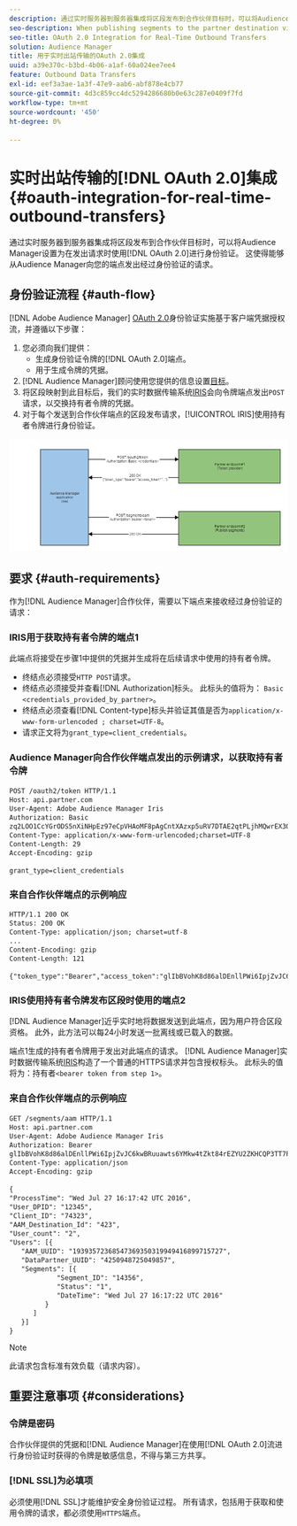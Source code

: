 ```yaml
---
description: 通过实时服务器到服务器集成将区段发布到合作伙伴目标时，可以将Audience Manager设置为在发出请求时使用OAuth 2.0进行身份验证。 这使得能够从Audience Manager向您的端点发出经过身份验证的请求。
seo-description: When publishing segments to the partner destination via a realtime server-to-server integration, Audience Manager can be set up to authenticate using OAuth 2.0 when making the requests. This presents the ability to issue authenticated requests from Audience Manager to your endpoint.
seo-title: OAuth 2.0 Integration for Real-Time Outbound Transfers
solution: Audience Manager
title: 用于实时出站传输的OAuth 2.0集成
uuid: a39e370c-b3bd-4b06-a1af-60a024ee7ee4
feature: Outbound Data Transfers
exl-id: eef3a3ae-1a3f-47e9-aab6-abf878e4cb77
source-git-commit: 4d3c859cc4dc5294286680b0e63c287e0409f7fd
workflow-type: tm+mt
source-wordcount: '450'
ht-degree: 0%

---
```


# 实时出站传输的[!DNL OAuth 2.0]集成{#oauth-integration-for-real-time-outbound-transfers}

通过实时服务器到服务器集成将区段发布到合作伙伴目标时，可以将Audience Manager设置为在发出请求时使用[!DNL OAuth 2.0]进行身份验证。 这使得能够从Audience Manager向您的端点发出经过身份验证的请求。

## 身份验证流程 {#auth-flow}

[!DNL Adobe Audience Manager] [OAuth 2.0](https://tools.ietf.org/html/rfc6749#section-4.4)身份验证实施基于客户端凭据授权流，并遵循以下步骤：

1. 您必须向我们提供：
   * 生成身份验证令牌的[!DNL OAuth 2.0]端点。
   * 用于生成令牌的凭据。
1. [!DNL Audience Manager]顾问使用您提供的信息设置[目标](../../../features/destinations/destinations.md)。
1. 将区段映射到此目标后，我们的实时数据传输系统[IRIS](../../../reference/system-components/components-data-action.md#iris)会向令牌端点发出`POST`请求，以交换持有者令牌的凭据。
1. 对于每个发送到合作伙伴端点的区段发布请求，[!UICONTROL IRIS]使用持有者令牌进行身份验证。

![](assets/oauth2-iris.png)

## 要求 {#auth-requirements}

作为[!DNL Audience Manager]合作伙伴，需要以下端点来接收经过身份验证的请求：

### IRIS用于获取持有者令牌的端点1

此端点将接受在步骤1中提供的凭据并生成将在后续请求中使用的持有者令牌。

* 终结点必须接受`HTTP POST`请求。
* 终结点必须接受并查看[!DNL Authorization]标头。 此标头的值将为： `Basic <credentials_provided_by_partner>`。
* 终结点必须查看[!DNL Content-type]标头并验证其值是否为`application/x-www-form-urlencoded ; charset=UTF-8`。
* 请求正文将为`grant_type=client_credentials`。

### Audience Manager向合作伙伴端点发出的示例请求，以获取持有者令牌

```
POST /oauth2/token HTTP/1.1
Host: api.partner.com
User-Agent: Adobe Audience Manager Iris
Authorization: Basic zq2LOO1CcYGrODS5nXiNHpEz97eCpVHAoMF8pAgCntXAzxp5uRV7DTAE2qtPLjhMQwrEX3O6MHV4S
Content-Type: application/x-www-form-urlencoded;charset=UTF-8
Content-Length: 29
Accept-Encoding: gzip
  
grant_type=client_credentials
```

### 来自合作伙伴端点的示例响应

```
HTTP/1.1 200 OK
Status: 200 OK
Content-Type: application/json; charset=utf-8
...
Content-Encoding: gzip
Content-Length: 121
  
{"token_type":"Bearer","access_token":"glIbBVohK8d86alDEnllPWi6IpjZvJC6kwBRuuawts6YMkw4tZkt84rEZYU2ZKHCQP3TT7PnzCQPI0yY"}
```

### IRIS使用持有者令牌发布区段时使用的端点2

[!DNL Audience Manager]近乎实时地将数据发送到此端点，因为用户符合区段资格。 此外，此方法可以每24小时发送一批离线或已载入的数据。

端点1生成的持有者令牌用于发出对此端点的请求。 [!DNL Audience Manager]实时数据传输系统[IRIS](../../../reference/system-components/components-data-action.md#iris)构造了一个普通的HTTPS请求并包含授权标头。 此标头的值将为：持有者`<bearer token from step 1>`。

### 来自合作伙伴端点的示例响应

```
GET /segments/aam HTTP/1.1
Host: api.partner.com
User-Agent: Adobe Audience Manager Iris
Authorization: Bearer glIbBVohK8d86alDEnllPWi6IpjZvJC6kwBRuuawts6YMkw4tZkt84rEZYU2ZKHCQP3TT7PnzCQPI0yY
Content-Type: application/json
Accept-Encoding: gzip
   
{
"ProcessTime": "Wed Jul 27 16:17:42 UTC 2016",
"User_DPID": "12345",
"Client_ID": "74323",
"AAM_Destination_Id": "423",
"User_count": "2",
"Users": [{
   "AAM_UUID": "19393572368547369350319949416899715727",
   "DataPartner_UUID": "4250948725049857",
   "Segments": [{
            "Segment_ID": "14356",
            "Status": "1",
            "DateTime": "Wed Jul 27 16:17:22 UTC 2016"
         }
      ]
   }]
}
```

>[!NOTE]
>
>此请求包含标准有效负载（请求内容）。

## 重要注意事项 {#considerations}

### 令牌是密码

合作伙伴提供的凭据和[!DNL Audience Manager]在使用[!DNL OAuth 2.0]流进行身份验证时获得的令牌是敏感信息，不得与第三方共享。

### [!DNL SSL]为必填项

必须使用[!DNL SSL]才能维护安全身份验证过程。 所有请求，包括用于获取和使用令牌的请求，都必须使用`HTTPS`端点。
